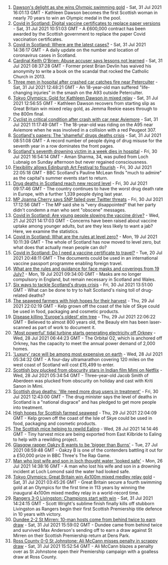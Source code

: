 1. [Dawson's delight as she wins Olympic swimming gold](https://www.bbc.co.uk/news/uk-scotland-58040853) - Sat, 31 Jul 2021 16:01:13 GMT - Kathleen Dawson becomes the first Scottish woman in nearly 70 years to win an Olympic medal in the pool.
2. [Covid in Scotland: Digital vaccine certificates to replace paper versions](https://www.bbc.co.uk/news/uk-scotland-58038976) - Sat, 31 Jul 2021 10:51:03 GMT - A £600,000 contract has been awarded by the Scottish government to replace the paper Covid vaccination certificates.
3. [Covid in Scotland: Where are the latest cases?](https://www.bbc.co.uk/news/uk-scotland-53511877) - Sat, 31 Jul 2021 14:36:17 GMT - A daily update on the number and location of coronavirus cases in Scotland.
4. [Cardinal Keith O'Brien: Abuse accuser says lessons not learned](https://www.bbc.co.uk/news/uk-scotland-edinburgh-east-fife-58030036) - Sat, 31 Jul 2021 08:37:28 GMT - Former priest Brian Devlin has waived his anonymity to write a book on the scandal that rocked the Catholic Church in 2013.
5. [Three men in hospital after crashed car catches fire near Peterculter](https://www.bbc.co.uk/news/uk-scotland-north-east-orkney-shetland-58040686) - Sat, 31 Jul 2021 12:48:21 GMT - An 18-year-old man suffered "life-changing injuries" in the smash on the A93 outside Peterculter.
6. [Tokyo Olympics: Gold for Kathleen Dawson in mixed relay](https://www.bbc.co.uk/sport/olympics/58039384) - Sat, 31 Jul 2021 12:56:55 GMT - Kathleen Dawson recovers from starting slip as Great Britain win mixed relay gold, as Jemma Reekie eases through to the 800m final.
7. [Cyclist in critical condition after crash with car near Aviemore](https://www.bbc.co.uk/news/uk-scotland-highlands-islands-58040559) - Sat, 31 Jul 2021 11:17:49 GMT - The 18-year-old was riding on the A95 near Aviemore when he was involved in a collision with a red Peugeot 307.
8. [Scotland's papers: The 'shameful' drugs deaths crisis](https://www.bbc.co.uk/news/uk-scotland-58038975) - Sat, 31 Jul 2021 08:51:08 GMT - A record number of people dying of drug misuse for the seventh year in a row dominates the front pages.
9. [Scotland's seventh drowning victim in a week dies in hospital](https://www.bbc.co.uk/news/uk-scotland-tayside-central-58026262) - Fri, 30 Jul 2021 16:54:14 GMT - Aman Sharma, 34, was pulled from Loch Lubnaig on Sunday afternoon but never regained consciousness.
10. [Flexibility allows Edinburgh Art Festival to flourish](https://www.bbc.co.uk/news/uk-scotland-edinburgh-east-fife-58034362) - Fri, 30 Jul 2021 22:05:18 GMT - BBC Scotland's Pauline McLean finds "much to admire" as the capital's summer events start to return.
11. [Drug deaths in Scotland reach new record level](https://www.bbc.co.uk/news/uk-scotland-58024296) - Fri, 30 Jul 2021 09:17:46 GMT - The country continues to have the worst drug death rate in Europe, with a further 1,339 people dying last year.
12. [MP Joanna Cherry says SNP failed over Twitter threats](https://www.bbc.co.uk/news/uk-scotland-edinburgh-east-fife-58025872) - Fri, 30 Jul 2021 17:12:56 GMT - The MP said she is "very disappointed" that her party didn't condemn a man who sent "obscene" messages.
13. [Covid in Scotland: Are young people slowing the vaccine drive?](https://www.bbc.co.uk/news/uk-scotland-57915106) - Wed, 21 Jul 2021 14:17:03 GMT - Concerns have been raised about vaccine uptake among younger adults, but are they less likely to want a jab? Here, we examine the statistics.
14. [Covid in Scotland: What are the rules at level zero?](https://www.bbc.co.uk/news/uk-scotland-53166816) - Mon, 19 Jul 2021 10:11:39 GMT - The whole of Scotland has now moved to level zero, but what does that actually mean people can do?
15. [Covid in Scotland: Do I need a vaccine certificate to travel?](https://www.bbc.co.uk/news/uk-scotland-57519070) - Tue, 20 Jul 2021 20:48:11 GMT - The documents could be used in an international vaccine passport programme enabling foreign travel.
16. [What are the rules and guidance for face masks and coverings from 19 July?](https://www.bbc.co.uk/news/health-51205344) - Mon, 19 Jul 2021 09:34:00 GMT - Masks are no longer compulsory in England, but remain necessary in Scotland and Wales.
17. [Six ways to tackle Scotland's drugs crisis](https://www.bbc.co.uk/news/uk-scotland-glasgow-west-48921696) - Fri, 30 Jul 2021 13:51:00 GMT - What can be done to try to halt Scotland's rising toll of drug-related deaths?
18. [The seaweed farmers with high hopes for their harvest](https://www.bbc.co.uk/news/uk-scotland-57996627) - Thu, 29 Jul 2021 22:02:19 GMT - Kelp grown off the coast of the Isle of Skye could be used in food, packaging and cosmetic products.
19. [Disease killing 'Europe's oldest' elm tree](https://www.bbc.co.uk/news/uk-scotland-highlands-islands-58013952) - Thu, 29 Jul 2021 22:06:22 GMT - Believed to almost 800 years old, the Beauly elm has been laser-scanned as part of work to document it.
20. ['Most powerful' tidal turbine starts generating electricity off Orkney](https://www.bbc.co.uk/news/uk-scotland-north-east-orkney-shetland-57991351) - Wed, 28 Jul 2021 06:44:23 GMT - The Orbital O2, which is anchored off Orkney, has the capacity to meet the annual power demand of 2,000 homes.
21. ['Luxury' race will be among most expensive on earth](https://www.bbc.co.uk/news/uk-scotland-57975285) - Wed, 28 Jul 2021 05:34:32 GMT - A four-day ultramarathon covering 120 miles on the west coast of Scotland will cost £15,499 to enter.
22. [Scottish boy plucked from obscurity stars in Indian film Mimi on Netflix](https://www.bbc.co.uk/news/uk-scotland-north-east-orkney-shetland-57983621) - Wed, 28 Jul 2021 05:34:54 GMT - Three-year-old Jacob Smith of Aberdeen was plucked from obscurity on holiday and cast with Kriti Sanon in Mimi.
23. [Scottish drug deaths: 'We need more drug users in treatment'](https://www.bbc.co.uk/news/uk-scotland-58029815) - Fri, 30 Jul 2021 12:43:00 GMT - The drug minister says the level of deaths in Scotland is a "national disgrace" and has pledged to get more people into treatment.
24. [High hopes for Scottish farmed seaweed](https://www.bbc.co.uk/news/uk-scotland-58020364) - Thu, 29 Jul 2021 22:04:09 GMT - Kelp grown off the coast of the Isle of Skye could be used in food, packaging and cosmetic products.
25. [The Scottish mice helping to rewild Ealing](https://www.bbc.co.uk/news/uk-scotland-58002484) - Wed, 28 Jul 2021 14:14:46 GMT - Tiny harvest mice are being exported from East Kilbride to Ealing to help with a rewilding project.
26. [Glasgow rapper Oakzy B wants to be 'bigger than Burns'](https://www.bbc.co.uk/news/uk-scotland-57982866) - Tue, 27 Jul 2021 08:59:48 GMT - Oakzy B is one of the contenders battling it out for a £50,000 prize in BBC Three's The Rap Game.
27. [Man who lost wife and son in loch thought water 'looked safe'](https://www.bbc.co.uk/news/uk-scotland-glasgow-west-57968728) - Mon, 26 Jul 2021 14:38:16 GMT - A man who lost his wife and son in a drowning incident at Loch Lomond said the water had looked safe.
28. [Tokyo Olympics: Great Britain win 4x100m mixed medley relay gold](https://www.bbc.co.uk/sport/olympics/58037439) - Sat, 31 Jul 2021 03:45:26 GMT - Great Britain secure a fourth swimming gold at an Olympics for the first time in 113 years by winning the inaugural 4x100m mixed medley relay in a world-record time.
29. [Rangers 3-0 Livingston: Champions start with win](https://www.bbc.co.uk/sport/football/57951054) - Sat, 31 Jul 2021 14:24:15 GMT - Scott Wright's sublime finish finally kills off stubborn Livingston as Rangers begin their first Scottish Premiership title defence in 10 years with victory.
30. [Dundee 2-2 St Mirren: 10-man hosts come from behind twice to earn draw](https://www.bbc.co.uk/sport/football/57951050) - Sat, 31 Jul 2021 15:59:02 GMT - Dundee came from behind twice and survived Max Anderson's sending off to earn a draw against St Mirren on their Scottish Premiership return at Dens Park.
31. [Ross County 0-0 St Johnstone: Ali McCann misses penalty in scrappy draw](https://www.bbc.co.uk/sport/football/57951052) - Sat, 31 Jul 2021 15:52:54 GMT - Ali McCann blazes a penalty over as St Johnstone open their Premiership campaign with a goalless draw at Ross County.
